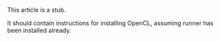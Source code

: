 This article is a stub.

It should contain instructions for installing OpenCL, assuming runner has been installed already.
